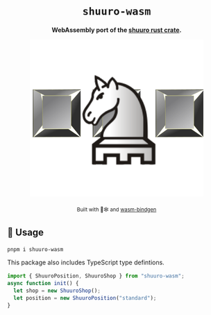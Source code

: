 <div align="center">

  <h1><code>shuuro-wasm</code></h1>

  <strong>WebAssembly port of the <a href="https://github.com/uros-5/shuuro">shuuro rust crate</a>.</strong>

  ![shuuro-wasm](shuuro-wasm.png)

  <sub>Built with 🦀🕸  and <a href="https://github.com/rustwasm/wasm-bindgen">wasm-bindgen</a></sub>
</div>

## 🚴 Usage

```bash
pnpm i shuuro-wasm
```

This package also includes TypeScript type defintions.
```typescript
import { ShuuroPosition, ShuuroShop } from "shuuro-wasm";
async function init() {
  let shop = new ShuuroShop();
  let position = new ShuuroPosition("standard");
}
```

